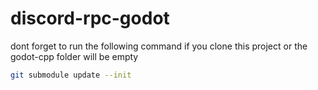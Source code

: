 # discord-rpc-godot
dont forget to run the following command if you clone this project or the godot-cpp folder will be empty
```sh
git submodule update --init
```